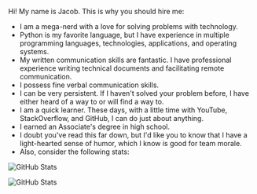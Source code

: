 Hi! My name is Jacob. This is why you should hire me:
- I am a mega-nerd with a love for solving problems with technology.
- Python is my favorite language, but I have experience in multiple programming languages, technologies, applications, and operating systems.
- My written communication skills are fantastic. I have professional experience writing technical documents and facilitating remote communication.
- I possess fine verbal communication skills. 
- I can be very persistent. If I haven't solved your problem before, I have either heard of a way to or will find a way to. 
- I am a quick learner. These days, with a little time with YouTube, StackOverflow, and GitHub, I can do just about anything.
- I earned an Associate's degree in high school.
- I doubt you've read this far down, but I'd like you to know that I have a light-hearted sense of humor, which I know is good for team morale.
- Also, consider the following stats:

![GitHub Stats](https://github-readme-stats.vercel.app/api/top-langs/?username=JacobDPoland&theme=dark&show_icons=true&hide_border=true&layout=compact)

![GitHub Stats](https://streak-stats.demolab.com?user=JacobDPoland&theme=dark&hide_border=true)



